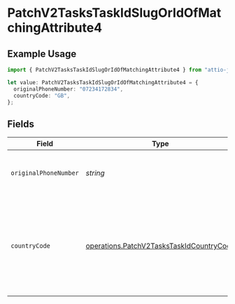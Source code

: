 # PatchV2TasksTaskIdSlugOrIdOfMatchingAttribute4

## Example Usage

```typescript
import { PatchV2TasksTaskIdSlugOrIdOfMatchingAttribute4 } from "attio-js/models/operations/patchv2taskstaskid.js";

let value: PatchV2TasksTaskIdSlugOrIdOfMatchingAttribute4 = {
  originalPhoneNumber: "07234172834",
  countryCode: "GB",
};
```

## Fields

| Field                                                                                                | Type                                                                                                 | Required                                                                                             | Description                                                                                          | Example                                                                                              |
| ---------------------------------------------------------------------------------------------------- | ---------------------------------------------------------------------------------------------------- | ---------------------------------------------------------------------------------------------------- | ---------------------------------------------------------------------------------------------------- | ---------------------------------------------------------------------------------------------------- |
| `originalPhoneNumber`                                                                                | *string*                                                                                             | :heavy_minus_sign:                                                                                   | The raw, original phone number, as inputted.                                                         | 07234172834                                                                                          |
| `countryCode`                                                                                        | [operations.PatchV2TasksTaskIdCountryCode](../../models/operations/patchv2taskstaskidcountrycode.md) | :heavy_minus_sign:                                                                                   | The ISO 3166-1 alpha-2 country code representing the country that this phone number belongs to.      | GB                                                                                                   |